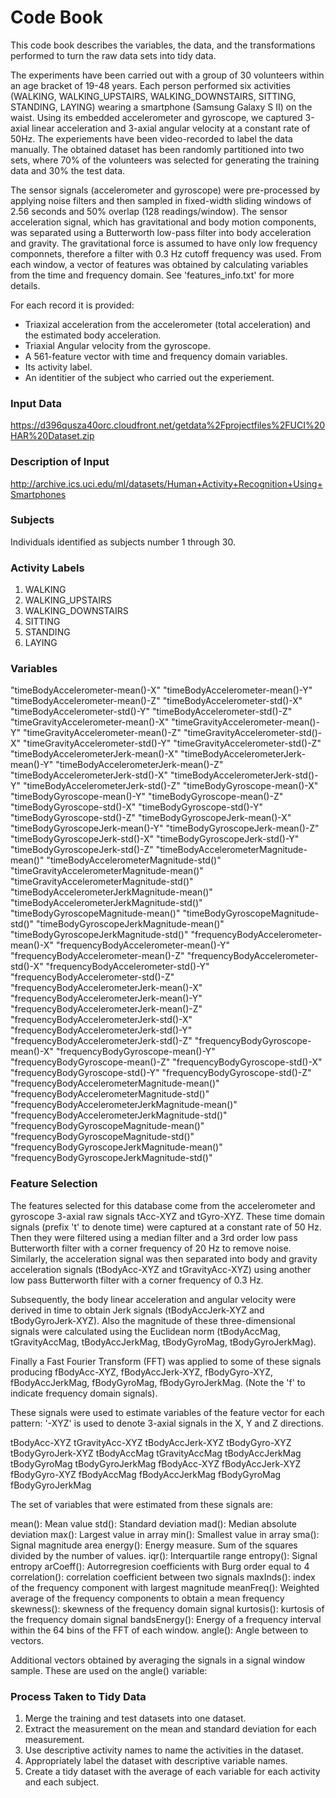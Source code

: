 # Code Book
This code book describes the variables, the data, and the transformations performed to turn the raw data sets into tidy data.

The experiments have been carried out with a group of 30 volunteers within an age bracket of 19-48 years. Each person performed six activities (WALKING, WALKING_UPSTAIRS, WALKING_DOWNSTAIRS, SITTING, STANDING, LAYING) wearing a smartphone (Samsung Galaxy S II) on the waist. Using its embedded accelerometer and gyroscope, we captured  3-axial linear acceleration and 3-axial angular velocity at a constant rate of 50Hz. The experiements have been video-recorded to label the data manually. The obtained dataset has been randomly partitioned into two sets, where 70% of the volunteers was selected for generating the training data and 30% the test data.

The sensor signals (accelerometer and gyroscope) were pre-processed by applying noise filters and then sampled in fixed-width sliding windows of 2.56 seconds and 50% overlap (128 readings/window). The sensor acceleration signal, which has gravitational and body motion components, was separated using a Butterworth low-pass filter into body acceleration and gravity. The gravitational force is assumed to have only low frequency componnets, therefore a filter with 0.3 Hz cutoff frequency was used.  From each window, a vector of features was obtained by calculating variables from the time and frequency domain. See 'features_info.txt' for more details.

For each record it is provided:
- Triaxizal acceleration from the accelerometer (total acceleration) and the estimated body acceleration.
- Triaxial Angular velocity from the gyroscope.
- A 561-feature vector with time and frequency domain variables.
- Its activity label.
- An identitier of the subject who carried out the experiement.

### Input Data
https://d396qusza40orc.cloudfront.net/getdata%2Fprojectfiles%2FUCI%20HAR%20Dataset.zip

### Description of Input
http://archive.ics.uci.edu/ml/datasets/Human+Activity+Recognition+Using+Smartphones

### Subjects
Individuals identified as subjects number 1 through 30.

### Activity Labels

1. WALKING
2. WALKING_UPSTAIRS
3. WALKING_DOWNSTAIRS
4. SITTING
5. STANDING
6. LAYING

### Variables
"timeBodyAccelerometer-mean()-X"
"timeBodyAccelerometer-mean()-Y"
"timeBodyAccelerometer-mean()-Z"
"timeBodyAccelerometer-std()-X"
"timeBodyAccelerometer-std()-Y"
"timeBodyAccelerometer-std()-Z"
"timeGravityAccelerometer-mean()-X"
"timeGravityAccelerometer-mean()-Y"
"timeGravityAccelerometer-mean()-Z"
"timeGravityAccelerometer-std()-X"
"timeGravityAccelerometer-std()-Y"
"timeGravityAccelerometer-std()-Z"
"timeBodyAccelerometerJerk-mean()-X"
"timeBodyAccelerometerJerk-mean()-Y"
"timeBodyAccelerometerJerk-mean()-Z"
"timeBodyAccelerometerJerk-std()-X"
"timeBodyAccelerometerJerk-std()-Y"
"timeBodyAccelerometerJerk-std()-Z"
"timeBodyGyroscope-mean()-X"
"timeBodyGyroscope-mean()-Y"
"timeBodyGyroscope-mean()-Z"
"timeBodyGyroscope-std()-X"
"timeBodyGyroscope-std()-Y"
"timeBodyGyroscope-std()-Z"
"timeBodyGyroscopeJerk-mean()-X"
"timeBodyGyroscopeJerk-mean()-Y"
"timeBodyGyroscopeJerk-mean()-Z"
"timeBodyGyroscopeJerk-std()-X"
"timeBodyGyroscopeJerk-std()-Y"
"timeBodyGyroscopeJerk-std()-Z"
"timeBodyAccelerometerMagnitude-mean()"
"timeBodyAccelerometerMagnitude-std()"
"timeGravityAccelerometerMagnitude-mean()"
"timeGravityAccelerometerMagnitude-std()"
"timeBodyAccelerometerJerkMagnitude-mean()"
"timeBodyAccelerometerJerkMagnitude-std()"
"timeBodyGyroscopeMagnitude-mean()"
"timeBodyGyroscopeMagnitude-std()"
"timeBodyGyroscopeJerkMagnitude-mean()"
"timeBodyGyroscopeJerkMagnitude-std()"
"frequencyBodyAccelerometer-mean()-X"
"frequencyBodyAccelerometer-mean()-Y"
"frequencyBodyAccelerometer-mean()-Z"
"frequencyBodyAccelerometer-std()-X"
"frequencyBodyAccelerometer-std()-Y"
"frequencyBodyAccelerometer-std()-Z"
"frequencyBodyAccelerometerJerk-mean()-X"
"frequencyBodyAccelerometerJerk-mean()-Y"
"frequencyBodyAccelerometerJerk-mean()-Z"
"frequencyBodyAccelerometerJerk-std()-X"
"frequencyBodyAccelerometerJerk-std()-Y"
"frequencyBodyAccelerometerJerk-std()-Z"
"frequencyBodyGyroscope-mean()-X"
"frequencyBodyGyroscope-mean()-Y"
"frequencyBodyGyroscope-mean()-Z"
"frequencyBodyGyroscope-std()-X"
"frequencyBodyGyroscope-std()-Y"
"frequencyBodyGyroscope-std()-Z"
"frequencyBodyAccelerometerMagnitude-mean()"
"frequencyBodyAccelerometerMagnitude-std()"
"frequencyBodyAccelerometerJerkMagnitude-mean()" "frequencyBodyAccelerometerJerkMagnitude-std()" "frequencyBodyGyroscopeMagnitude-mean()"
"frequencyBodyGyroscopeMagnitude-std()"
"frequencyBodyGyroscopeJerkMagnitude-mean()"
"frequencyBodyGyroscopeJerkMagnitude-std()"

### Feature Selection

The features selected for this database come from the accelerometer and gyroscope 3-axial raw signals tAcc-XYZ and tGyro-XYZ. These time domain signals (prefix 't' to denote time) were captured at a constant rate of 50 Hz. Then they were filtered using a median filter and a 3rd order low pass Butterworth filter with a corner frequency of 20 Hz to remove noise. Similarly, the acceleration signal was then separated into body and gravity acceleration signals (tBodyAcc-XYZ and tGravityAcc-XYZ) using another low pass Butterworth filter with a corner frequency of 0.3 Hz.

Subsequently, the body linear acceleration and angular velocity were derived in time to obtain Jerk signals (tBodyAccJerk-XYZ and tBodyGyroJerk-XYZ). Also the magnitude of these three-dimensional signals were calculated using the Euclidean norm (tBodyAccMag, tGravityAccMag, tBodyAccJerkMag, tBodyGyroMag, tBodyGyroJerkMag).

Finally a Fast Fourier Transform (FFT) was applied to some of these signals producing fBodyAcc-XYZ, fBodyAccJerk-XYZ, fBodyGyro-XYZ, fBodyAccJerkMag, fBodyGyroMag, fBodyGyroJerkMag. (Note the 'f' to indicate frequency domain signals).

These signals were used to estimate variables of the feature vector for each pattern:
'-XYZ' is used to denote 3-axial signals in the X, Y and Z directions.

tBodyAcc-XYZ
tGravityAcc-XYZ
tBodyAccJerk-XYZ
tBodyGyro-XYZ
tBodyGyroJerk-XYZ
tBodyAccMag
tGravityAccMag
tBodyAccJerkMag
tBodyGyroMag
tBodyGyroJerkMag
fBodyAcc-XYZ
fBodyAccJerk-XYZ
fBodyGyro-XYZ
fBodyAccMag
fBodyAccJerkMag
fBodyGyroMag
fBodyGyroJerkMag

The set of variables that were estimated from these signals are:

mean(): Mean value
std(): Standard deviation
mad(): Median absolute deviation
max(): Largest value in array
min(): Smallest value in array
sma(): Signal magnitude area
energy(): Energy measure. Sum of the squares divided by the number of values.
iqr(): Interquartile range
entropy(): Signal entropy
arCoeff(): Autorregresion coefficients with Burg order equal to 4
correlation(): correlation coefficient between two signals
maxInds(): index of the frequency component with largest magnitude
meanFreq(): Weighted average of the frequency components to obtain a mean frequency
skewness(): skewness of the frequency domain signal
kurtosis(): kurtosis of the frequency domain signal
bandsEnergy(): Energy of a frequency interval within the 64 bins of the FFT of each window.
angle(): Angle between to vectors.

Additional vectors obtained by averaging the signals in a signal window sample. These are used on the angle() variable:

### Process Taken to Tidy Data
1. Merge the training and test datasets into one dataset.
2. Extract the measurement on the mean and standard deviation for each measurement.
3. Use descriptive activity names to name the activities in the dataset.
4. Appropriately label the dataset with descriptive variable names.
5. Create a tidy dataset with the average of each variable for each activity and each subject.
